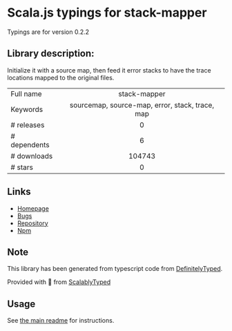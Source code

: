
# Scala.js typings for stack-mapper

Typings are for version 0.2.2

## Library description:
Initialize it with a source map, then feed it error stacks to have the trace locations mapped to the original files.

|                    |                 |
| ------------------ | :-------------: |
| Full name          | stack-mapper |
| Keywords           | sourcemap, source-map, error, stack, trace, map |
| # releases         | 0 |
| # dependents       | 6 |
| # downloads        | 104743 |
| # stars            | 0 |

## Links
- [Homepage](https://github.com/thlorenz/stack-mapper)
- [Bugs](https://github.com/thlorenz/stack-mapper/issues)
- [Repository](https://github.com/thlorenz/stack-mapper)
- [Npm](https://www.npmjs.com/package/stack-mapper)
    


## Note
This library has been generated from typescript code from [DefinitelyTyped](https://definitelytyped.org).

Provided with :purple_heart: from [ScalablyTyped](https://github.com/oyvindberg/ScalablyTyped)

## Usage
See [the main readme](../../readme.md) for instructions.


